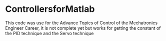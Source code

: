 # ControllersforMatlab
This code was use for the Advance Topics of Control of the Mechatronics Engineer Career, it is not complete yet but works for getting the constant of the PID technique and the Servo technique
